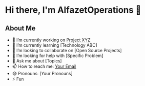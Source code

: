 # Hi there, I'm AlfazetOperations 👋

## About Me
- 🔭 I’m currently working on [Project XYZ](https://github.com/AlfazetOperations/project-xyz)
- 🌱 I’m currently learning [Technology ABC]
- 👯 I’m looking to collaborate on [Open Source Projects]
- 🤔 I’m looking for help with [Specific Problem]
- 💬 Ask me about [Topics]
- 📫 How to reach me: [Your Email](mailto:your-email@example.com)
- 😄 Pronouns: [Your Pronouns]
- ⚡ Fun